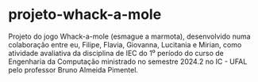 # projeto-whack-a-mole
Projeto do jogo Whack-a-mole  (esmague a marmota), desenvolvido numa colaboração entre eu, Filipe, Flavia, Giovanna, Lucitania e Mirian, como atividade avaliativa da disciplina de IEC  do 1⁰ período do curso de Engenharia da Computação ministrado no semestre 2024.2 no IC - UFAL pelo professor Bruno Almeida Pimentel. 
